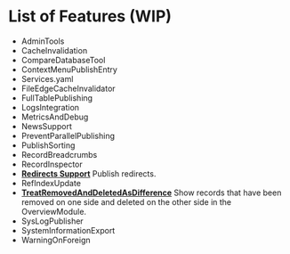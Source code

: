 # List of Features (WIP)

* AdminTools
* CacheInvalidation
* CompareDatabaseTool
* ContextMenuPublishEntry
* Services.yaml
* FileEdgeCacheInvalidator
* FullTablePublishing
* LogsIntegration
* MetricsAndDebug
* NewsSupport
* PreventParallelPublishing
* PublishSorting
* RecordBreadcrumbs
* RecordInspector
* [**Redirects Support**](RedirectsSupport.md) Publish redirects.
* RefIndexUpdate
* [**TreatRemovedAndDeletedAsDifference**](TreatRemovedAndDeletedAsDifference.md) Show records that have been removed on
  one side and deleted on the other side in the OverviewModule.
* SysLogPublisher
* SystemInformationExport
* WarningOnForeign
